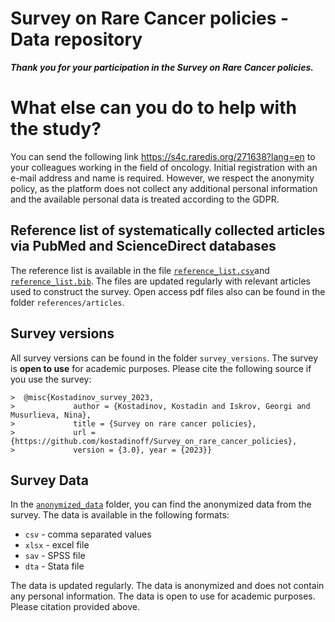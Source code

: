 # Survey on Rare Cancer policies - Data repository

***Thank you for your participation in the Survey on Rare Cancer policies.***

# What else can you do to help with the study?

You can send the following link <https://s4c.raredis.org/271638?lang=en> to your colleagues working in the field of oncology. Initial registration with an e-mail address and name is required. However, we respect the anonymity policy, as the platform does not collect any additional personal information and the available personal data is treated according to the GDPR.

## Reference list of systematically collected articles via PubMed and ScienceDirect databases

The reference list is available in the file [`reference_list.csv`](references/reference_list.csv)and [`reference_list.bib`](references/reference_list.bib). The files are updated regularly with relevant articles used to construct the survey. Open access pdf files also can be found in the folder `references/articles`.

## Survey versions

All survey versions can be found in the folder `survey_versions`. The survey is **open to use** for academic purposes. Please cite the following source if you use the survey:

    >  @misc{Kostadinov_survey_2023,
    >             author = {Kostadinov, Kostadin and Iskrov, Georgi and Musurlieva, Nina},
    >             title = {Survey on rare cancer policies},
    >             url = {https://github.com/kostadinoff/Survey_on_rare_cancer_policies},
    >             version = {3.0}, year = {2023}}

## Survey Data

In the [`anonymized_data`](anonymized_data/README.md) folder, you can find the anonymized data from the survey. The data is available in the following formats:

-   `csv` - comma separated values
-   `xlsx` - excel file
-   `sav` - SPSS file
-   `dta` - Stata file

The data is updated regularly. The data is anonymized and does not contain any personal information. The data is open to use for academic purposes. Please citation provided above.
